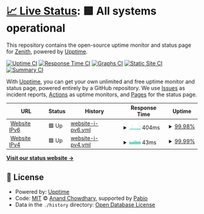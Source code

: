 # [📈 Live Status](https://uptime.ipv4.army): <!--live status--> **🟩 All systems operational**

This repository contains the open-source uptime monitor and status page for [Zenith](https://ipv4.army), powered by [Upptime](https://github.com/upptime/upptime).

[![Uptime CI](https://github.com/wont-stream/uptime/workflows/Uptime%20CI/badge.svg)](https://github.com/wont-stream/uptime/actions?query=workflow%3A%22Uptime+CI%22)
[![Response Time CI](https://github.com/wont-stream/uptime/workflows/Response%20Time%20CI/badge.svg)](https://github.com/wont-stream/uptime/actions?query=workflow%3A%22Response+Time+CI%22)
[![Graphs CI](https://github.com/wont-stream/uptime/workflows/Graphs%20CI/badge.svg)](https://github.com/wont-stream/uptime/actions?query=workflow%3A%22Graphs+CI%22)
[![Static Site CI](https://github.com/wont-stream/uptime/workflows/Static%20Site%20CI/badge.svg)](https://github.com/wont-stream/uptime/actions?query=workflow%3A%22Static+Site+CI%22)
[![Summary CI](https://github.com/wont-stream/uptime/workflows/Summary%20CI/badge.svg)](https://github.com/wont-stream/uptime/actions?query=workflow%3A%22Summary+CI%22)

With [Upptime](https://upptime.js.org), you can get your own unlimited and free uptime monitor and status page, powered entirely by a GitHub repository. We use [Issues](https://github.com/wont-stream/uptime/issues) as incident reports, [Actions](https://github.com/wont-stream/uptime/actions) as uptime monitors, and [Pages](https://uptime.ipv4.army) for the status page.

<!--start: status pages-->
<!-- This summary is generated by Upptime (https://github.com/upptime/upptime) -->
<!-- Do not edit this manually, your changes will be overwritten -->
<!-- prettier-ignore -->
| URL | Status | History | Response Time | Uptime |
| --- | ------ | ------- | ------------- | ------ |
| <img alt="" src="https://icons.duckduckgo.com/ip3/ipv4.army.ico" height="13"> [Website IPv6](https://ipv4.army) | 🟩 Up | [website-i-pv6.yml](https://github.com/wont-stream/uptime/commits/HEAD/history/website-i-pv6.yml) | <details><summary><img alt="Response time graph" src="./graphs/website-i-pv6/response-time-week.png" height="20"> 404ms</summary><br><a href="https://wont-stream.github.io/uptime/history/website-i-pv6"><img alt="Response time 413" src="https://img.shields.io/endpoint?url=https%3A%2F%2Fraw.githubusercontent.com%2Fwont-stream%2Fuptime%2FHEAD%2Fapi%2Fwebsite-i-pv6%2Fresponse-time.json"></a><br><a href="https://wont-stream.github.io/uptime/history/website-i-pv6"><img alt="24-hour response time 436" src="https://img.shields.io/endpoint?url=https%3A%2F%2Fraw.githubusercontent.com%2Fwont-stream%2Fuptime%2FHEAD%2Fapi%2Fwebsite-i-pv6%2Fresponse-time-day.json"></a><br><a href="https://wont-stream.github.io/uptime/history/website-i-pv6"><img alt="7-day response time 404" src="https://img.shields.io/endpoint?url=https%3A%2F%2Fraw.githubusercontent.com%2Fwont-stream%2Fuptime%2FHEAD%2Fapi%2Fwebsite-i-pv6%2Fresponse-time-week.json"></a><br><a href="https://wont-stream.github.io/uptime/history/website-i-pv6"><img alt="30-day response time 413" src="https://img.shields.io/endpoint?url=https%3A%2F%2Fraw.githubusercontent.com%2Fwont-stream%2Fuptime%2FHEAD%2Fapi%2Fwebsite-i-pv6%2Fresponse-time-month.json"></a><br><a href="https://wont-stream.github.io/uptime/history/website-i-pv6"><img alt="1-year response time 413" src="https://img.shields.io/endpoint?url=https%3A%2F%2Fraw.githubusercontent.com%2Fwont-stream%2Fuptime%2FHEAD%2Fapi%2Fwebsite-i-pv6%2Fresponse-time-year.json"></a></details> | <details><summary><a href="https://wont-stream.github.io/uptime/history/website-i-pv6">99.98%</a></summary><a href="https://wont-stream.github.io/uptime/history/website-i-pv6"><img alt="All-time uptime 99.99%" src="https://img.shields.io/endpoint?url=https%3A%2F%2Fraw.githubusercontent.com%2Fwont-stream%2Fuptime%2FHEAD%2Fapi%2Fwebsite-i-pv6%2Fuptime.json"></a><br><a href="https://wont-stream.github.io/uptime/history/website-i-pv6"><img alt="24-hour uptime 99.88%" src="https://img.shields.io/endpoint?url=https%3A%2F%2Fraw.githubusercontent.com%2Fwont-stream%2Fuptime%2FHEAD%2Fapi%2Fwebsite-i-pv6%2Fuptime-day.json"></a><br><a href="https://wont-stream.github.io/uptime/history/website-i-pv6"><img alt="7-day uptime 99.98%" src="https://img.shields.io/endpoint?url=https%3A%2F%2Fraw.githubusercontent.com%2Fwont-stream%2Fuptime%2FHEAD%2Fapi%2Fwebsite-i-pv6%2Fuptime-week.json"></a><br><a href="https://wont-stream.github.io/uptime/history/website-i-pv6"><img alt="30-day uptime 99.99%" src="https://img.shields.io/endpoint?url=https%3A%2F%2Fraw.githubusercontent.com%2Fwont-stream%2Fuptime%2FHEAD%2Fapi%2Fwebsite-i-pv6%2Fuptime-month.json"></a><br><a href="https://wont-stream.github.io/uptime/history/website-i-pv6"><img alt="1-year uptime 99.99%" src="https://img.shields.io/endpoint?url=https%3A%2F%2Fraw.githubusercontent.com%2Fwont-stream%2Fuptime%2FHEAD%2Fapi%2Fwebsite-i-pv6%2Fuptime-year.json"></a></details>
| <img alt="" src="https://icons.duckduckgo.com/ip3/ipv4.army.ico" height="13"> [Website IPv4](https://ipv4.army) | 🟩 Up | [website-i-pv4.yml](https://github.com/wont-stream/uptime/commits/HEAD/history/website-i-pv4.yml) | <details><summary><img alt="Response time graph" src="./graphs/website-i-pv4/response-time-week.png" height="20"> 43ms</summary><br><a href="https://wont-stream.github.io/uptime/history/website-i-pv4"><img alt="Response time 44" src="https://img.shields.io/endpoint?url=https%3A%2F%2Fraw.githubusercontent.com%2Fwont-stream%2Fuptime%2FHEAD%2Fapi%2Fwebsite-i-pv4%2Fresponse-time.json"></a><br><a href="https://wont-stream.github.io/uptime/history/website-i-pv4"><img alt="24-hour response time 45" src="https://img.shields.io/endpoint?url=https%3A%2F%2Fraw.githubusercontent.com%2Fwont-stream%2Fuptime%2FHEAD%2Fapi%2Fwebsite-i-pv4%2Fresponse-time-day.json"></a><br><a href="https://wont-stream.github.io/uptime/history/website-i-pv4"><img alt="7-day response time 43" src="https://img.shields.io/endpoint?url=https%3A%2F%2Fraw.githubusercontent.com%2Fwont-stream%2Fuptime%2FHEAD%2Fapi%2Fwebsite-i-pv4%2Fresponse-time-week.json"></a><br><a href="https://wont-stream.github.io/uptime/history/website-i-pv4"><img alt="30-day response time 44" src="https://img.shields.io/endpoint?url=https%3A%2F%2Fraw.githubusercontent.com%2Fwont-stream%2Fuptime%2FHEAD%2Fapi%2Fwebsite-i-pv4%2Fresponse-time-month.json"></a><br><a href="https://wont-stream.github.io/uptime/history/website-i-pv4"><img alt="1-year response time 44" src="https://img.shields.io/endpoint?url=https%3A%2F%2Fraw.githubusercontent.com%2Fwont-stream%2Fuptime%2FHEAD%2Fapi%2Fwebsite-i-pv4%2Fresponse-time-year.json"></a></details> | <details><summary><a href="https://wont-stream.github.io/uptime/history/website-i-pv4">99.99%</a></summary><a href="https://wont-stream.github.io/uptime/history/website-i-pv4"><img alt="All-time uptime 99.99%" src="https://img.shields.io/endpoint?url=https%3A%2F%2Fraw.githubusercontent.com%2Fwont-stream%2Fuptime%2FHEAD%2Fapi%2Fwebsite-i-pv4%2Fuptime.json"></a><br><a href="https://wont-stream.github.io/uptime/history/website-i-pv4"><img alt="24-hour uptime 99.91%" src="https://img.shields.io/endpoint?url=https%3A%2F%2Fraw.githubusercontent.com%2Fwont-stream%2Fuptime%2FHEAD%2Fapi%2Fwebsite-i-pv4%2Fuptime-day.json"></a><br><a href="https://wont-stream.github.io/uptime/history/website-i-pv4"><img alt="7-day uptime 99.99%" src="https://img.shields.io/endpoint?url=https%3A%2F%2Fraw.githubusercontent.com%2Fwont-stream%2Fuptime%2FHEAD%2Fapi%2Fwebsite-i-pv4%2Fuptime-week.json"></a><br><a href="https://wont-stream.github.io/uptime/history/website-i-pv4"><img alt="30-day uptime 99.99%" src="https://img.shields.io/endpoint?url=https%3A%2F%2Fraw.githubusercontent.com%2Fwont-stream%2Fuptime%2FHEAD%2Fapi%2Fwebsite-i-pv4%2Fuptime-month.json"></a><br><a href="https://wont-stream.github.io/uptime/history/website-i-pv4"><img alt="1-year uptime 99.99%" src="https://img.shields.io/endpoint?url=https%3A%2F%2Fraw.githubusercontent.com%2Fwont-stream%2Fuptime%2FHEAD%2Fapi%2Fwebsite-i-pv4%2Fuptime-year.json"></a></details>

<!--end: status pages-->

[**Visit our status website →**](https://uptime.ipv4.army)

## 📄 License

- Powered by: [Upptime](https://github.com/upptime/upptime)
- Code: [MIT](./LICENSE) © [Anand Chowdhary](https://anandchowdhary.com), supported by [Pabio](https://pabio.com)
- Data in the `./history` directory: [Open Database License](https://opendatacommons.org/licenses/odbl/1-0/)
